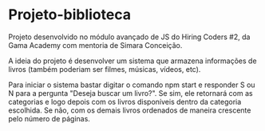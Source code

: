 # Projeto-biblioteca

Projeto desenvolvido no módulo avançado de JS do Hiring Coders #2, da Gama Academy com mentoria de Simara Conceição.

A ideia do projeto é desenvolver um sistema que armazena informações de livros (também poderiam ser filmes, músicas, vídeos, etc).

Para iniciar o sistema bastar digitar o comando npm start e responder S ou N para a pergunta "Deseja buscar um livro?". 
Se sim, ele retornará com as categorias e logo depois com os livros disponíveis dentro da categoria escolhida. Se não, com os demais livros ordenados de maneira crescente pelo número de páginas.
